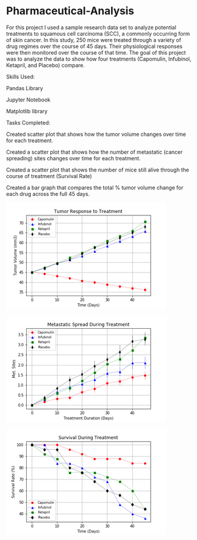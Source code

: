 # Pharmaceutical-Analysis

For this project I used a sample research data set to analyze potential treatments to squamous cell carcinoma (SCC), a commonly occurring form of skin cancer.  In this study, 250 mice were treated through a variety of drug regimes over the course of 45 days. Their physiological responses were then monitored over the course of that time. The goal of this project was to analyze the data to show how four treatments (Capomulin, Infubinol, Ketapril, and Placebo) compare.

Skills Used: 

Pandas Library 

Jupyter Notebook

Matplotlib library


Tasks Completed: 

Created scatter plot that shows how the tumor volume changes over time for each treatment.

Created a scatter plot that shows how the number of metastatic (cancer spreading) sites changes over time for each treatment.

Created a scatter plot that shows the number of mice still alive through the course of treatment (Survival Rate)

Created a bar graph that compares the total % tumor volume change for each drug across the full 45 days.



![1](https://raw.githubusercontent.com/robeaseab/Pharmaceutical-Analysis/master/Pymaceuticals/Pymaceuticals_1_Tumor_Vol_Response.png)

![2](https://raw.githubusercontent.com/robeaseab/Pharmaceutical-Analysis/master/Pymaceuticals/Pymaceuticals_2_Meta_Spread.png)

![3](https://raw.githubusercontent.com/robeaseab/Pharmaceutical-Analysis/master/Pymaceuticals/Pymaceuticals_3_Mouse_Survival.png)
